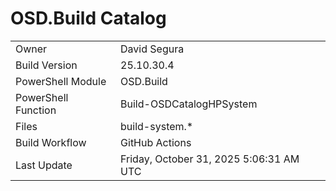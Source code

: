 ﻿# OSD.Build Catalog

| | |
|-|-|
| Owner | David Segura |
| Build Version | 25.10.30.4 |
| PowerShell Module | OSD.Build |
| PowerShell Function | Build-OSDCatalogHPSystem |
| Files | build-system.* |
| Build Workflow | GitHub Actions |
| Last Update | Friday, October 31, 2025 5:06:31 AM UTC |
